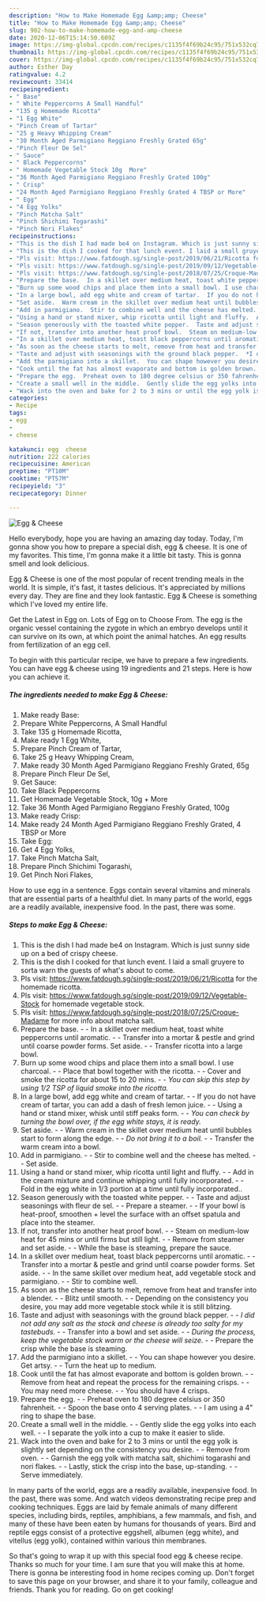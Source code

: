 ```yaml
---
description: "How to Make Homemade Egg &amp;amp; Cheese"
title: "How to Make Homemade Egg &amp;amp; Cheese"
slug: 902-how-to-make-homemade-egg-and-amp-cheese
date: 2020-12-06T15:14:50.609Z
image: https://img-global.cpcdn.com/recipes/c1135f4f69b24c95/751x532cq70/egg-cheese-recipe-main-photo.jpg
thumbnail: https://img-global.cpcdn.com/recipes/c1135f4f69b24c95/751x532cq70/egg-cheese-recipe-main-photo.jpg
cover: https://img-global.cpcdn.com/recipes/c1135f4f69b24c95/751x532cq70/egg-cheese-recipe-main-photo.jpg
author: Esther Day
ratingvalue: 4.2
reviewcount: 33414
recipeingredient:
- " Base"
- " White Peppercorns A Small Handful"
- "135 g Homemade Ricotta"
- "1 Egg White"
- "Pinch Cream of Tartar"
- "25 g Heavy Whipping Cream"
- "30 Month Aged Parmigiano Reggiano Freshly Grated 65g"
- "Pinch Fleur De Sel"
- " Sauce"
- " Black Peppercorns"
- " Homemade Vegetable Stock 10g  More"
- "36 Month Aged Parmigiano Reggiano Freshly Grated 100g"
- " Crisp"
- "24 Month Aged Parmigiano Reggiano Freshly Grated 4 TBSP or More"
- " Egg"
- "4 Egg Yolks"
- "Pinch Matcha Salt"
- "Pinch Shichimi Togarashi"
- "Pinch Nori Flakes"
recipeinstructions:
- "This is the dish I had made be4 on Instagram. Which is just sunny side up on a bed of crispy cheese."
- "This is the dish I cooked for that lunch event. I laid a small gruyere to sorta warn the guests of what&#39;s about to come."
- "Pls visit: https://www.fatdough.sg/single-post/2019/06/21/Ricotta for the homemade ricotta."
- "Pls visit: https://www.fatdough.sg/single-post/2019/09/12/Vegetable-Stock for homemade vegetable stock."
- "Pls visit: https://www.fatdough.sg/single-post/2018/07/25/Croque-Madame for more info about matcha salt."
- "Prepare the base.  In a skillet over medium heat, toast white peppercorns until aromatic.  Transfer into a mortar &amp; pestle and grind until coarse powder forms. Set aside.  Transfer ricotta into a large bowl."
- "Burn up some wood chips and place them into a small bowl. I use charcoal.  Place that bowl together with the ricotta.  Cover and smoke the ricotta for about 15 to 20 mins.  *You can skip this step by using 1/2 TSP of liquid smoke into the ricotta.*"
- "In a large bowl, add egg white and cream of tartar.  If you do not have cream of tartar, you can add a dash of fresh lemon juice.  Using a hand or stand mixer, whisk until stiff peaks form.  *You can check by turning the bowl over, if the egg white stays, it is ready.*"
- "Set aside.  Warm cream in the skillet over medium heat until bubbles start to form along the edge.  *Do not bring it to a boil.*  Transfer the warm cream into a bowl."
- "Add in parmigiano.  Stir to combine well and the cheese has melted.  Set aside."
- "Using a hand or stand mixer, whip ricotta until light and fluffy.  Add in the cream mixture and continue whipping until fully incorporated.  Fold in the egg white in 1/3 portion at a time until fully incorporated.."
- "Season generously with the toasted white pepper.  Taste and adjust seasonings with fleur de sel.  Prepare a steamer.  If your bowl is heat-proof, smoothen + level the surface with an offset spatula and place into the steamer."
- "If not, transfer into another heat proof bowl.  Steam on medium-low heat for 45 mins or until firms but still light.  Remove from steamer and set aside.  While the base is steaming, prepare the sauce."
- "In a skillet over medium heat, toast black peppercorns until aromatic.  Transfer into a mortar &amp; pestle and grind until coarse powder forms. Set aside.  In the same skillet over medium heat, add vegetable stock and parmigiano.  Stir to combine well."
- "As soon as the cheese starts to melt, remove from heat and transfer into a blender.  Blitz until smooth.  Depending on the consistency you desire, you may add more vegetable stock while it is still blitzing."
- "Taste and adjust with seasonings with the ground black pepper.  *I did not add any salt as the stock and cheese is already too salty for my tastebuds.*  Transfer into a bowl and set aside.  *During the process, keep the vegetable stock warm or the cheese will seize.*  Prepare the crisp while the base is steaming."
- "Add the parmigiano into a skillet.  You can shape however you desire. Get artsy.  Turn the heat up to medium."
- "Cook until the fat has almost evaporate and bottom is golden brown.  Remove from heat and repeat the process for the remaining crisps.  You may need more cheese.  You should have 4 crisps."
- "Prepare the egg.  Preheat oven to 180 degree celsius or 350 fahrenheit.  Spoon the base onto 4 serving plates.  I am using a 4&#34; ring to shape the base."
- "Create a small well in the middle.  Gently slide the egg yolks into each well.  I separate the yolk into a cup to make it easier to slide."
- "Wack into the oven and bake for 2 to 3 mins or until the egg yolk is slightly set depending on the consistency you desire.  Remove from oven.  Garnish the egg yolk with matcha salt, shichimi togarashi and nori flakes.  Lastly, stick the crisp into the base, up-standing.  Serve immediately."
categories:
- Recipe
tags:
- egg
- 
- cheese

katakunci: egg  cheese 
nutrition: 222 calories
recipecuisine: American
preptime: "PT10M"
cooktime: "PT57M"
recipeyield: "3"
recipecategory: Dinner

---
```



![Egg &amp; Cheese](https://img-global.cpcdn.com/recipes/c1135f4f69b24c95/751x532cq70/egg-cheese-recipe-main-photo.jpg)

Hello everybody, hope you are having an amazing day today. Today, I'm gonna show you how to prepare a special dish, egg &amp; cheese. It is one of my favorites. This time, I'm gonna make it a little bit tasty. This is gonna smell and look delicious.

Egg &amp; Cheese is one of the most popular of recent trending meals in the world. It is simple, it's fast, it tastes delicious. It's appreciated by millions every day. They are fine and they look fantastic. Egg &amp; Cheese is something which I've loved my entire life.

Get the Latest in Egg on. Lots of Egg on to Choose From. The egg is the organic vessel containing the zygote in which an embryo develops until it can survive on its own, at which point the animal hatches. An egg results from fertilization of an egg cell.


To begin with this particular recipe, we have to prepare a few ingredients. You can have egg &amp; cheese using 19 ingredients and 21 steps. Here is how you can achieve it.

<!--inarticleads1-->

##### The ingredients needed to make Egg &amp; Cheese:

1. Make ready  Base:
1. Prepare  White Peppercorns, A Small Handful
1. Take 135 g Homemade Ricotta,
1. Make ready 1 Egg White,
1. Prepare Pinch Cream of Tartar,
1. Take 25 g Heavy Whipping Cream,
1. Make ready 30 Month Aged Parmigiano Reggiano Freshly Grated, 65g
1. Prepare Pinch Fleur De Sel,
1. Get  Sauce:
1. Take  Black Peppercorns
1. Get  Homemade Vegetable Stock, 10g + More
1. Take 36 Month Aged Parmigiano Reggiano Freshly Grated, 100g
1. Make ready  Crisp:
1. Make ready 24 Month Aged Parmigiano Reggiano Freshly Grated, 4 TBSP or More
1. Take  Egg:
1. Get 4 Egg Yolks,
1. Take Pinch Matcha Salt,
1. Prepare Pinch Shichimi Togarashi,
1. Get Pinch Nori Flakes,


How to use egg in a sentence. Eggs contain several vitamins and minerals that are essential parts of a healthful diet. In many parts of the world, eggs are a readily available, inexpensive food. In the past, there was some. 

<!--inarticleads2-->

##### Steps to make Egg &amp; Cheese:

1. This is the dish I had made be4 on Instagram. Which is just sunny side up on a bed of crispy cheese.
1. This is the dish I cooked for that lunch event. I laid a small gruyere to sorta warn the guests of what&#39;s about to come.
1. Pls visit: https://www.fatdough.sg/single-post/2019/06/21/Ricotta for the homemade ricotta.
1. Pls visit: https://www.fatdough.sg/single-post/2019/09/12/Vegetable-Stock for homemade vegetable stock.
1. Pls visit: https://www.fatdough.sg/single-post/2018/07/25/Croque-Madame for more info about matcha salt.
1. Prepare the base. -  - In a skillet over medium heat, toast white peppercorns until aromatic. -  - Transfer into a mortar &amp; pestle and grind until coarse powder forms. Set aside. -  - Transfer ricotta into a large bowl.
1. Burn up some wood chips and place them into a small bowl. I use charcoal. -  - Place that bowl together with the ricotta. -  - Cover and smoke the ricotta for about 15 to 20 mins. -  - *You can skip this step by using 1/2 TSP of liquid smoke into the ricotta.*
1. In a large bowl, add egg white and cream of tartar. -  - If you do not have cream of tartar, you can add a dash of fresh lemon juice. -  - Using a hand or stand mixer, whisk until stiff peaks form. -  - *You can check by turning the bowl over, if the egg white stays, it is ready.*
1. Set aside. -  - Warm cream in the skillet over medium heat until bubbles start to form along the edge. -  - *Do not bring it to a boil.* -  - Transfer the warm cream into a bowl.
1. Add in parmigiano. -  - Stir to combine well and the cheese has melted. -  - Set aside.
1. Using a hand or stand mixer, whip ricotta until light and fluffy. -  - Add in the cream mixture and continue whipping until fully incorporated. -  - Fold in the egg white in 1/3 portion at a time until fully incorporated..
1. Season generously with the toasted white pepper. -  - Taste and adjust seasonings with fleur de sel. -  - Prepare a steamer. -  - If your bowl is heat-proof, smoothen + level the surface with an offset spatula and place into the steamer.
1. If not, transfer into another heat proof bowl. -  - Steam on medium-low heat for 45 mins or until firms but still light. -  - Remove from steamer and set aside. -  - While the base is steaming, prepare the sauce.
1. In a skillet over medium heat, toast black peppercorns until aromatic. -  - Transfer into a mortar &amp; pestle and grind until coarse powder forms. Set aside. -  - In the same skillet over medium heat, add vegetable stock and parmigiano. -  - Stir to combine well.
1. As soon as the cheese starts to melt, remove from heat and transfer into a blender. -  - Blitz until smooth. -  - Depending on the consistency you desire, you may add more vegetable stock while it is still blitzing.
1. Taste and adjust with seasonings with the ground black pepper. -  - *I did not add any salt as the stock and cheese is already too salty for my tastebuds.* -  - Transfer into a bowl and set aside. -  - *During the process, keep the vegetable stock warm or the cheese will seize.* -  - Prepare the crisp while the base is steaming.
1. Add the parmigiano into a skillet. -  - You can shape however you desire. Get artsy. -  - Turn the heat up to medium.
1. Cook until the fat has almost evaporate and bottom is golden brown. -  - Remove from heat and repeat the process for the remaining crisps. -  - You may need more cheese. -  - You should have 4 crisps.
1. Prepare the egg. -  - Preheat oven to 180 degree celsius or 350 fahrenheit. -  - Spoon the base onto 4 serving plates. -  - I am using a 4&#34; ring to shape the base.
1. Create a small well in the middle. -  - Gently slide the egg yolks into each well. -  - I separate the yolk into a cup to make it easier to slide.
1. Wack into the oven and bake for 2 to 3 mins or until the egg yolk is slightly set depending on the consistency you desire. -  - Remove from oven. -  - Garnish the egg yolk with matcha salt, shichimi togarashi and nori flakes. -  - Lastly, stick the crisp into the base, up-standing. -  - Serve immediately.


In many parts of the world, eggs are a readily available, inexpensive food. In the past, there was some. And watch videos demonstrating recipe prep and cooking techniques. Eggs are laid by female animals of many different species, including birds, reptiles, amphibians, a few mammals, and fish, and many of these have been eaten by humans for thousands of years. Bird and reptile eggs consist of a protective eggshell, albumen (egg white), and vitellus (egg yolk), contained within various thin membranes. 

So that's going to wrap it up with this special food egg &amp; cheese recipe. Thanks so much for your time. I am sure that you will make this at home. There is gonna be interesting food in home recipes coming up. Don't forget to save this page on your browser, and share it to your family, colleague and friends. Thank you for reading. Go on get cooking!
